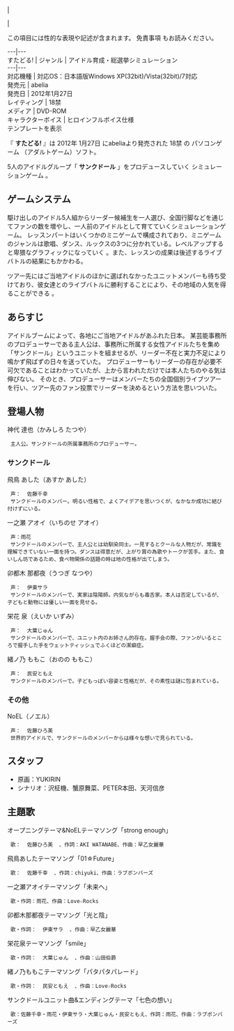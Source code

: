 |

|

この項目には性的な表現や記述が含まれます。  免責事項  もお読みください。  
  
---|---  
すたどる!  |  ジャンル  |  アイドル育成・総選挙シミュレーション   
---|---  
対応機種  |  対応OS：日本語版Windows XP(32bit)/Vista(32bit)/7対応   
発売元  |  abelia   
発売日  |  2012年1月27日   
レイティング  |  18禁   
メディア  |  DVD-ROM   
キャラクターボイス  |  ヒロインフルボイス仕様   
テンプレートを表示  
  
『 **すたどる!** 』は  2012年  1月27日  にabeliaより発売された  18禁  の  パソコンゲーム  （アダルトゲーム）ソフト。

5人のアイドルグループ「 **サンクドール** 」をプロデュースしていく  シミュレーションゲーム  。

##  ゲームシステム  

駆け出しのアイドル5人組からリーダー候補生を一人選び、全国行脚などを通じてファンの数を増やし、一人前のアイドルとして育てていくシミュレーションゲーム。
レッスンパートはいくつかのミニゲームで構成されており、ミニゲームのジャンルは歌唱、ダンス、ルックスの3つに分かれている。レベルアップすると卑猥なグラフィックになっていく
  。また、レッスンの成果は後述するライブバトルの結果にもかかわる。

ツアー先にはご当地アイドルのほかに選ばれなかったユニットメンバーも待ち受けており、彼女達とのライブバトルに勝利することにより、その地域の人気を得ることができる
  。

##  あらすじ  

アイドルブームによって、各地にご当地アイドルがあふれた日本。
某芸能事務所のプロデューサーである主人公は、事務所に所属する女性アイドルたちを集め「サンクドール」というユニットを組ませるが、リーダー不在と実力不足により鳴かず飛ばずの日々を送っていた。
プロデューサーもリーダーの存在が必要不可欠であることはわかっていたが、上から言われただけでは本人たちのやる気は伸びない。
そのとき、プロデューサーはメンバーたちの全国個別ライブツアーを行い、ツアー先のファン投票でリーダーを決めるという方法を思いついた。

##  登場人物  

神代 達也（かみしろ たつや）

     主人公。サンクドールの所属事務所のプロデューサー。 

###  サンクドール  

飛鳥 あした（あすか あした）

     声：  佐藤千幸 
     サンクドールのメンバー。明るい性格で、よくアイデアを思いつくが、なかなか成功に結び付けずにいる。 
一之瀬 アオイ（いちのせ アオイ）

     声：雨花 
     サンクドールのメンバーで、主人公とは幼馴染同士。一見するとクールな人物だが、常識を理解できていない一面を持つ。ダンスは得意だが、上がり賞の為歌やトークが苦手。また、食いしん坊であるため、食べ物関係の話題の時は地の性格が出てしまう。 
卯都木 那都夜（うつぎ なつや）

     声：  伊東サラ 
     サンクドールのメンバーで、実家は陰陽師。内気ながらも毒舌家。本人は否定しているが、子どもと動物には優しい一面を見せる。 
栄花 泉（えいか いずみ）

     声：  大葉じゅん 
     サンクドールのメンバーで、ユニット内のお姉さん的存在。握手会の際、ファンがいるところで握手した手をウェットティッシュでふくほどの潔癖症。 
緒ノ乃 ももこ（おのの ももこ）

     声：  民安ともえ 
     サンクドールのメンバーで。子どもっぽい容姿と性格だが、その素性は謎に包まれている。 

###  その他  

NoEL（ノエル）

     声：  佐藤ひろ美 
     世界的アイドルで、サンクドールのメンバーからは様々な想いで見られている。 

##  スタッフ  

  * 原画：YUKIRIN 
  * シナリオ：沢柾機、蟹原舞菜、PETER本田、天河信彦 

##  主題歌  

オープニングテーマ&NoELテーマソング「strong enough」

     歌：  佐藤ひろ美  、作詞：AKI WATANABE、作曲：早乙女麗華 
飛鳥あしたテーマソング「01☆Future」

     歌：  佐藤千幸  、作詞：chiyuki、作曲：ラブボンバーズ 
一之瀬アオイテーマソング「未来へ」

     歌・作詞：雨花、作曲：Love☆Rocks 
卯都木那都夜テーマソング「光と陰」

     歌・作詞：  伊東サラ  、作曲：早乙女麗華 
栄花泉テーマソング「smile」

     歌・作詞：  大葉じゅん  、作曲：山田伯爵 
緒ノ乃ももこテーマソング「パタパタパレード」

     歌・作詞：  民安ともえ  、作曲：Love☆Rocks 
サンクドールユニット曲&エンディングテーマ「七色の想い」

     歌：佐藤千幸・雨花・伊東サラ・大葉じゅん・民安ともえ、作詞：雨花、作曲：ラブボンバーズ 


